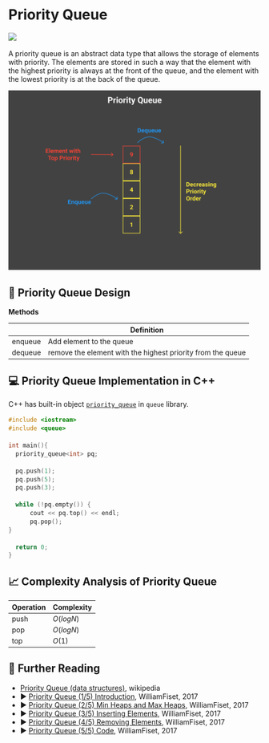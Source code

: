 # Priority Queue

<a href="https://github.com/rain1024/datastructures-algorithms-competitive-programming/blob/main/concepts/cpp/labs/priority_queue.ipynb">
<img src="https://img.shields.io/badge/🧪-notebook-brightgreen">
</a>

A priority queue is an abstract data type that allows the storage of elements with priority. The elements are stored in such a way that the element with the highest priority is always at the front of the queue, and the element with the lowest priority is at the back of the queue.

![](../abstract/data-structures/priority_queue.png)


## 🎨 Priority Queue Design

**Methods**

|                | Definition                                                  |
|----------------|-------------------------------------------------------------|
| enqueue        | Add element to the queue                                    |
| dequeue        | remove the element with the highest priority from the queue |


## 💻 Priority Queue Implementation in C++

C++ has built-in object [`priority_queue`](https://cplusplus.com/reference/queue/priority_queue/) in `queue` library.

```cpp
#include <iostream>
#include <queue>

int main(){
  priority_queue<int> pq;

  pq.push(1);
  pq.push(5);
  pq.push(3);

  while (!pq.empty()) {
      cout << pq.top() << endl;
      pq.pop();
}

  return 0;
}

```

## 📈 Complexity Analysis of Priority Queue


| Operation       | Complexity          |
|-----------------|---------------------|
| push            | $O(log N)$          |
| pop             | $O(log N)$          |
| top             | $O(1)$              |

## 🔗 Further Reading

* [Priority Queue (data structures)](https://en.wikipedia.org/wiki/Priority_queue), wikipedia
* ▶️ [Priority Queue (1/5) Introduction](https://www.youtube.com/watch?v=wptevk0bshY&ab_channel=WilliamFiset), WilliamFiset, 2017
* ▶️ [Priority Queue (2/5) Min Heaps and Max Heaps](https://www.youtube.com/watch?v=HCEr35qpawQ&ab_channel=WilliamFiset), WilliamFiset, 2017
* ▶️ [Priority Queue (3/5) Inserting Elements](https://www.youtube.com/watch?v=QOJ-CmQiXko&list=PLDV1Zeh2NRsB6SWUrDFW2RmDotAfPbeHu&index=16&ab_channel=WilliamFiset), WilliamFiset, 2017
* ▶️ [Priority Queue (4/5) Removing Elements](https://www.youtube.com/watch?v=eVq8CmoC1x8&list=PLDV1Zeh2NRsB6SWUrDFW2RmDotAfPbeHu&index=17&ab_channel=WilliamFiset), WilliamFiset, 2017
* ▶️ [Priority Queue (5/5) Code](https://www.youtube.com/watch?v=GLIRnUhknP0&list=PLDV1Zeh2NRsB6SWUrDFW2RmDotAfPbeHu&index=18&ab_channel=WilliamFiset), WilliamFiset, 2017
